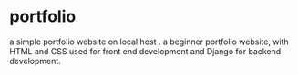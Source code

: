 # portfolio
a simple portfolio website on local host .
a beginner portfolio website, 
with HTML and CSS used for front end development 
and Django for backend development.
